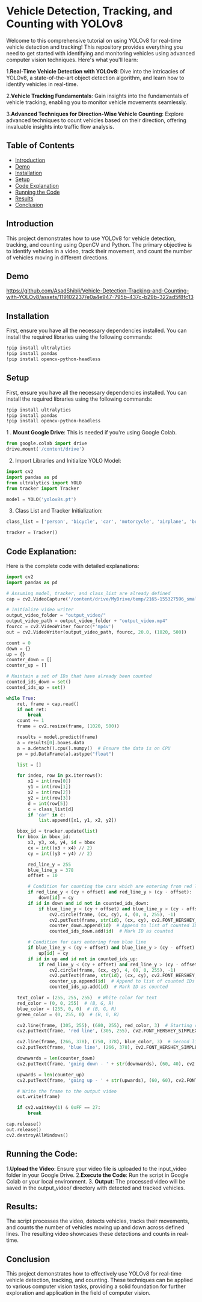 # Vehicle Detection, Tracking, and Counting with YOLOv8

Welcome to this comprehensive tutorial on using YOLOv8 for real-time vehicle detection and tracking! This repository provides everything you need to get started with identifying and monitoring vehicles using advanced computer vision techniques. Here's what you'll learn:

1.**Real-Time Vehicle Detection with YOLOv8**: Dive into the intricacies of YOLOv8, a state-of-the-art object detection algorithm, and learn how to identify vehicles in real-time.

2.**Vehicle Tracking Fundamentals**: Gain insights into the fundamentals of vehicle tracking, enabling you to monitor vehicle movements seamlessly.

3.**Advanced Techniques for Direction-Wise Vehicle Counting**: Explore advanced techniques to count vehicles based on their direction, offering invaluable insights into traffic flow analysis.


## Table of Contents
- [Introduction](#introduction)
- [Demo](#demo)
- [Installation](#installation)
- [Setup](#setup)
- [Code Explanation](#code-explanation)
- [Running the Code](#running-the-code)
- [Results](#results)
- [Conclusion](#conclusion)


## Introduction
This project demonstrates how to use YOLOv8 for vehicle detection, tracking, and counting using OpenCV and Python. The primary objective is to identify vehicles in a video, track their movement, and count the number of vehicles moving in different directions.

## Demo

https://github.com/AsadShibli/Vehicle-Detection-Tracking-and-Counting-with-YOLOv8/assets/119102237/e0a4e947-795b-437c-b29b-322ad5f8fc13

## Installation
First, ensure you have all the necessary dependencies installed. You can install the required libraries using the following commands:

```bash
!pip install ultralytics
!pip install pandas
!pip install opencv-python-headless
```
## Setup
First, ensure you have all the necessary dependencies installed. You can install the required libraries using the following commands:

```bash
!pip install ultralytics
!pip install pandas
!pip install opencv-python-headless
```
1 . **Mount Google Drive**: This is needed if you're using Google Colab.

```python
from google.colab import drive
drive.mount('/content/drive')
```
2. Import Libraries and Initialize YOLO Model:
```python
import cv2
import pandas as pd
from ultralytics import YOLO
from tracker import Tracker

model = YOLO('yolov8s.pt')

```
3. Class List and Tracker Initialization:
```python
class_list = ['person', 'bicycle', 'car', 'motorcycle', 'airplane', 'bus', 'train', 'truck', 'boat', 'traffic light', 'fire hydrant', 'stop sign', 'parking meter', 'bench', 'bird', 'cat', 'dog', 'horse', 'sheep', 'cow', 'elephant', 'bear', 'zebra', 'giraffe', 'backpack', 'umbrella', 'handbag', 'tie', 'suitcase', 'frisbee', 'skis', 'snowboard', 'sports ball', 'kite', 'baseball bat', 'baseball glove', 'skateboard', 'surfboard', 'tennis racket', 'bottle', 'wine glass', 'cup', 'fork', 'knife', 'spoon', 'bowl', 'banana', 'apple', 'sandwich', 'orange', 'broccoli', 'carrot', 'hot dog', 'pizza', 'donut', 'cake', 'chair', 'couch', 'potted plant', 'bed', 'dining table', 'toilet', 'tv', 'laptop', 'mouse', 'remote', 'keyboard', 'cell phone', 'microwave', 'oven', 'toaster', 'sink', 'refrigerator', 'book', 'clock', 'vase', 'scissors', 'teddy bear', 'hair drier', 'toothbrush']

tracker = Tracker()
```
## Code Explanation:

Here is the complete code with detailed explanations:
```python
import cv2
import pandas as pd

# Assuming model, tracker, and class_list are already defined
cap = cv2.VideoCapture('/content/drive/MyDrive/temp/2165-155327596_small.mp4')

# Initialize video writer
output_video_folder = "output_video/"
output_video_path = output_video_folder + "output_video.mp4"
fourcc = cv2.VideoWriter_fourcc(*'mp4v')
out = cv2.VideoWriter(output_video_path, fourcc, 20.0, (1020, 500))

count = 0
down = {}
up = {}
counter_down = []
counter_up = []

# Maintain a set of IDs that have already been counted
counted_ids_down = set()
counted_ids_up = set()

while True:
    ret, frame = cap.read()
    if not ret:
        break
    count += 1
    frame = cv2.resize(frame, (1020, 500))

    results = model.predict(frame)
    a = results[0].boxes.data
    a = a.detach().cpu().numpy()  # Ensure the data is on CPU
    px = pd.DataFrame(a).astype("float")

    list = []

    for index, row in px.iterrows():
        x1 = int(row[0])
        y1 = int(row[1])
        x2 = int(row[2])
        y2 = int(row[3])
        d = int(row[5])
        c = class_list[d]
        if 'car' in c:
            list.append([x1, y1, x2, y2])

    bbox_id = tracker.update(list)
    for bbox in bbox_id:
        x3, y3, x4, y4, id = bbox
        cx = int((x3 + x4) // 2)
        cy = int((y3 + y4) // 2)

        red_line_y = 255
        blue_line_y = 378
        offset = 10

        # Condition for counting the cars which are entering from red line and exiting from blue line
        if red_line_y < (cy + offset) and red_line_y > (cy - offset):
            down[id] = cy
        if id in down and id not in counted_ids_down:
            if blue_line_y < (cy + offset) and blue_line_y > (cy - offset):
                cv2.circle(frame, (cx, cy), 4, (0, 0, 255), -1)
                cv2.putText(frame, str(id), (cx, cy), cv2.FONT_HERSHEY_COMPLEX, 0.8, (0, 255, 255), 2)
                counter_down.append(id)  # Append to list of counted IDs
                counted_ids_down.add(id)  # Mark ID as counted

        # Condition for cars entering from blue line
        if blue_line_y < (cy + offset) and blue_line_y > (cy - offset):
            up[id] = cy
        if id in up and id not in counted_ids_up:
            if red_line_y < (cy + offset) and red_line_y > (cy - offset):
                cv2.circle(frame, (cx, cy), 4, (0, 0, 255), -1)
                cv2.putText(frame, str(id), (cx, cy), cv2.FONT_HERSHEY_COMPLEX, 0.8, (0, 255, 255), 2)
                counter_up.append(id)  # Append to list of counted IDs
                counted_ids_up.add(id)  # Mark ID as counted

    text_color = (255, 255, 255)  # White color for text
    red_color = (0, 0, 255)  # (B, G, R)
    blue_color = (255, 0, 0)  # (B, G, R)
    green_color = (0, 255, 0)  # (B, G, R)

    cv2.line(frame, (305, 255), (680, 255), red_color, 3)  # Starting coordinates and end of line coordinates
    cv2.putText(frame, 'red line', (305, 255), cv2.FONT_HERSHEY_SIMPLEX, 0.5, text_color, 1, cv2.LINE_AA)

    cv2.line(frame, (266, 378), (750, 378), blue_color, 3)  # Second line
    cv2.putText(frame, 'blue line', (266, 378), cv2.FONT_HERSHEY_SIMPLEX, 0.5, text_color, 1, cv2.LINE_AA)

    downwards = len(counter_down)
    cv2.putText(frame, 'going down - ' + str(downwards), (60, 40), cv2.FONT_HERSHEY_SIMPLEX, 0.5, green_color, 1, cv2.LINE_AA)

    upwards = len(counter_up)
    cv2.putText(frame, 'going up - ' + str(upwards), (60, 60), cv2.FONT_HERSHEY_SIMPLEX, 0.5, text_color, 1, cv2.LINE_AA)

    # Write the frame to the output video
    out.write(frame)

    if cv2.waitKey(1) & 0xFF == 27:
        break

cap.release()
out.release()
cv2.destroyAllWindows()
```

## Running the Code:
1.**Upload the Video**: Ensure your video file is uploaded to the input_video folder in your Google Drive.
2.**Execute the Code**: Run the script in Google Colab or your local environment.
3. **Output**: The processed video will be saved in the output_video/ directory with detected and tracked vehicles.

## Results:

The script processes the video, detects vehicles, tracks their movements, and counts the number of vehicles moving up and down across defined lines. The resulting video showcases these detections and counts in real-time.

## Conclusion

This project demonstrates how to effectively use YOLOv8 for real-time vehicle detection, tracking, and counting. These techniques can be applied to various computer vision tasks, providing a solid foundation for further exploration and application in the field of computer vision.


